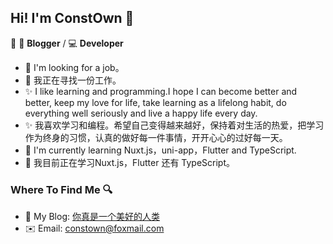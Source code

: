 ## Hi! I'm ConstOwn 👋

📄  🎨 **Blogger** / 💻 **Developer**

- 🎉 I'm looking for a job。
- 🎉 我正在寻找一份工作。
- ✨ I like learning and programming.I hope I can become better and better, keep my love for life, take learning as a lifelong habit, do everything well seriously and live a happy life every day.
- ✨ 我喜欢学习和编程。希望自己变得越来越好，保持着对生活的热爱，把学习作为终身的习惯，认真的做好每一件事情，开开心心的过好每一天。
- 🌱 I'm currently learning Nuxt.js，uni-app，Flutter and TypeScript.
- 🌱 我目前正在学习Nuxt.js，Flutter 还有 TypeScript。

### Where To Find Me 🔍

- 📝 My Blog: [你真是一个美好的人类](https://blog.juanertu.com/)
- ✉️ Email: [constown@foxmail.com](http://mail.qq.com/cgi-bin/qm_share?t=qm_mailme&email=mvn19Onu9e302vz14vf78-a0_fX3)

